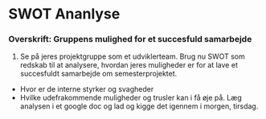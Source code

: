 # SWOT Ananlyse
### Overskrift: Gruppens mulighed for et succesfuld samarbejde
1. Se på jeres projektgruppe som et udviklerteam. Brug nu SWOT som redskab til at analysere, hvordan jeres muligheder er for at lave et succesfuldt samarbejde om semesterprojektet. 
- Hvor er de interne styrker og svagheder
- Hvilke udefrakommende muligheder og trusler kan i få øje på. Læg analysen i et google doc og lad og kigge det igennem i morgen, tirsdag.

